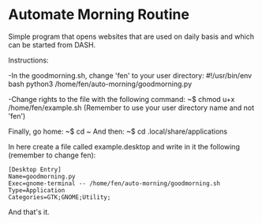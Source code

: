 # Automate Morning Routine

Simple program that opens websites that are used on daily basis and which can be started from DASH.

Instructions:

-In the goodmorning.sh, change 'fen' to your user directory:
	#!/usr/bin/env bash
	python3 /home/fen/auto-morning/goodmorning.py

-Change rights to the file with the following command:
	~$ chmod u+x /home/fen/example.sh
(Remember to use your user directory name and not 'fen')

Finally, go home:
	~$ cd ~
And then:
	~$ cd .local/share/applications

In here create a file called example.desktop and write in it the following (remember to change fen):

	[Desktop Entry]
	Name=goodmorning.py
	Exec=gnome-terminal -- /home/fen/auto-morning/goodmorning.sh
	Type=Application
	Categories=GTK;GNOME;Utility;

And that's it.
